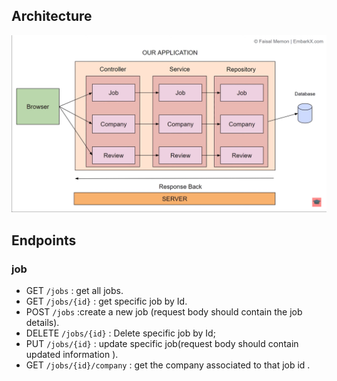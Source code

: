 ## Architecture

![img.png](img.png)

## Endpoints

### job

- GET  `/jobs`             : get all jobs.
- GET  `/jobs/{id}`        : get specific job by Id.
- POST `/jobs`             :create a new job (request body should contain the job details).
- DELETE `/jobs/{id}`      : Delete specific job by Id;
- PUT `/jobs/{id}`         : update specific job(request body should contain updated information ).
- GET `/jobs/{id}/company` : get the company associated to that job id .